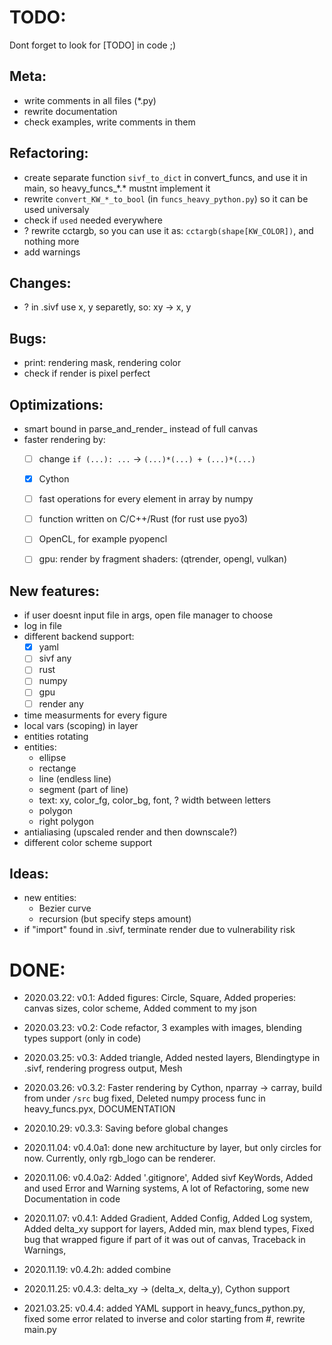 # TODO:

Dont forget to look for [TODO] in code ;)



## Meta:
- write comments in all files (\*.py)
- rewrite documentation
- check examples, write comments in them



## Refactoring:
- create separate function `sivf_to_dict` in convert_funcs, and use it in main, so heavy_funcs_\*.\* mustnt implement it
- rewrite `convert_KW_*_to_bool` (in `funcs_heavy_python.py`) so it can be used universaly
- check if `used` needed everywhere
- ? rewrite cctargb, so you can use it as: `cctargb(shape[KW_COLOR])`, and nothing more
- add warnings



## Changes:
- ? in .sivf use x, y separetly, so: xy -> x, y



## Bugs:
- print: rendering <shape> mask, rendering <shape> color
- check if render is pixel perfect



## Optimizations:
- smart bound in parse_and_render_<shape> instead of full canvas
- faster rendering by:
  - [ ] change `if (...): ...` -> `(...)*(...) + (...)*(...)`
  - [x] Cython
  - [ ] fast operations for every element in array by numpy
  - [ ] function written on C/C++/Rust (for rust use pyo3)
  - [ ] OpenCL, for example pyopencl
  - [ ] gpu: render by fragment shaders: (qtrender, opengl, vulkan)



## New features:
- if user doesnt input file in args, open file manager to choose
- log in file
- different backend support:
  - [x] yaml
  - [ ] sivf any
  - [ ] rust
  - [ ] numpy
  - [ ] gpu
  - [ ] render any
- time measurments for every figure
- local vars (scoping) in layer
- entities rotating
- entities:
  - ellipse
  - rectange
  - line (endless line)
  - segment (part of line)
  - text: xy, color_fg, color_bg, font, ? width between letters
  - polygon
  - right polygon
- antialiasing (upscaled render and then downscale?)
- different color scheme support



## Ideas:
- new entities:
  - Bezier curve
  - recursion (but specify steps amount)
- if "import" found in .sivf, terminate render due to vulnerability risk





# DONE:
- 2020.03.22: v0.1: Added figures: Circle, Square, Added properies: canvas sizes, color scheme, Added comment to my json
- 2020.03.23: v0.2: Code refactor, 3 examples with images, blending types support (only in code)
- 2020.03.25: v0.3: Added triangle, Added nested layers, Blendingtype in .sivf, rendering progress output, Mesh
- 2020.03.26: v0.3.2: Faster rendering by Cython, nparray -> carray, build from under `/src` bug fixed, Deleted numpy process func in heavy_funcs.pyx, DOCUMENTATION

- 2020.10.29: v0.3.3: Saving before global changes
- 2020.11.04: v0.4.0a1: done new architucture by layer, but only circles for now.
  Currently, only rgb_logo can be renderer.
- 2020.11.06: v0.4.0a2: Added '.gitignore', Added sivf KeyWords,
  Added and used Error and Warning systems,
  A lot of Refactoring, some new Documentation in code
- 2020.11.07: v0.4.1: Added Gradient, Added Config, Added Log system,
  Added delta_xy support for layers, Added min, max blend types,
  Fixed bug that wrapped figure if part of it was out of canvas,
  Traceback in Warnings, 
- 2020.11.19: v0.4.2h: added combine
- 2020.11.25: v0.4.3: delta_xy -> (delta_x, delta_y), Cython support
- 2021.03.25: v0.4.4: added YAML support in heavy_funcs_python.py, fixed some error related to inverse and color starting from #, rewrite main.py



